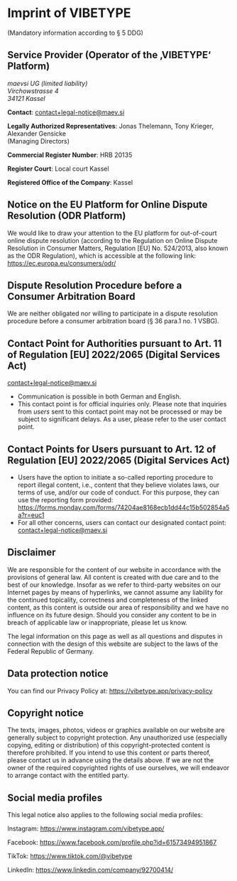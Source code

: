 # Imprint of VIBETYPE

(Mandatory information according to § 5 <abbr>DDG</abbr>)

## Service Provider (Operator of the ‚VIBETYPE‘ Platform)

<address>
maevsi UG (limited liability)
<br/>
Virchowstrasse 4
<br/>
34121 Kassel
</address>

**Contact**: contact+legal-notice@maev.si

**Legally Authorized Representatives**: Jonas Thelemann, Tony Krieger, Alexander Gensicke
<br />
(Managing Directors)

**Commercial Register Number**: HRB 20135

**Register Court**: Local court Kassel

<!-- **VAT Identification Number according to § 27a <abbr>UStG</abbr>**:  -->

**Registered Office of the Company**: Kassel

## Notice on the EU Platform for Online Dispute Resolution (ODR Platform)
<!-- TODO: remove on 2025-07-20 -->
We would like to draw your attention to the EU platform for out-of-court online dispute resolution (according to the Regulation on Online Dispute Resolution in Consumer Matters, Regulation [EU] No. 524/2013, also known as the ODR Regulation), which is accessible at the following link: https://ec.europa.eu/consumers/odr/

## Dispute Resolution Procedure before a Consumer Arbitration Board

We are neither obligated nor willing to participate in a dispute resolution procedure before a consumer arbitration board (§ 36 para.1 no. 1 VSBG).

<!-- TODO: include once 50 employees or an annual turnover or an annual balance sheet total of more than 10 million euros reached
## Information on Monthly Active Users of the VIBETYPE Platform pursuant to Art. 24 para.2 of Regulation [EU] 2022/2065 (Digital Services Act)

The number of average monthly active users is:  -->

## Contact Point for Authorities pursuant to Art. 11 of Regulation \[EU\] 2022/2065 (Digital Services Act)

contact+legal-notice@maev.si

- Communication is possible in both German and English.
- This contact point is for official inquiries only. Please note that inquiries from *users* sent to this contact point may not be processed or may be subject to significant delays. As a user, please refer to the user contact point.

## Contact Points for Users pursuant to Art. 12 of Regulation \[EU\] 2022/2065 (Digital Services Act)

- Users have the option to initiate a so-called reporting procedure to report illegal content, i.e., content that they believe violates laws, our terms of use, and/or our code of conduct. For this purpose, they can use the reporting form provided: https://forms.monday.com/forms/74204ae8168ecb1dd44c15b502854a5a?r=euc1
- For all other concerns, users can contact our designated contact point: contact+legal-notice@maev.si

## Disclaimer

We are responsible for the content of our website in accordance with the provisions of general law. All content is created with due care and to the best of our knowledge. Insofar as we refer to third-party websites on our Internet pages by means of hyperlinks, we cannot assume any liability for the continued topicality, correctness and completeness of the linked content, as this content is outside our area of responsibility and we have no influence on its future design. Should you consider any content to be in breach of applicable law or inappropriate, please let us know.

The legal information on this page as well as all questions and disputes in connection with the design of this website are subject to the laws of the Federal Republic of Germany.

## Data protection notice

You can find our Privacy Policy at: https://vibetype.app/privacy-policy

## Copyright notice

The texts, images, photos, videos or graphics available on our website are generally subject to copyright protection. Any unauthorized use (especially copying, editing or distribution) of this copyright-protected content is therefore prohibited. If you intend to use this content or parts thereof, please contact us in advance using the details above. If we are not the owner of the required copyrighted rights of use ourselves, we will endeavor to arrange contact with the entitled party.

## Social media profiles

This legal notice also applies to the following social media profiles:

Instagram: https://www.instagram.com/vibetype.app/

Facebook: https://www.facebook.com/profile.php?id=61573494951867

TikTok: https://www.tiktok.com/@vibetype

LinkedIn: https://www.linkedin.com/company/92700414/
